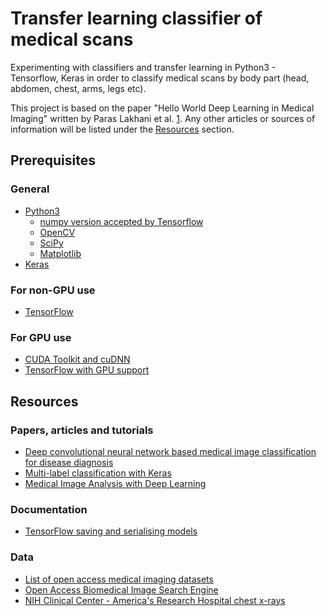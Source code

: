 # Transfer learning classifier of medical scans
Experimenting with classifiers and transfer learning in Python3 - Tensorflow, Keras in order to classify medical scans by body part (head, abdomen, chest, arms, legs etc).  

This project is based on the paper "Hello World Deep Learning in Medical Imaging" written by Paras Lakhani et al. [1](https://link.springer.com/article/10.1007/s10278-018-0079-6). Any other articles or sources of information will be listed under the [Resources](#resources) section.

## Prerequisites
### General
* [Python3](https://python.org/downloads)
    * [numpy version accepted by Tensorflow](https://pypi.org/search/?=numpy)
    * [OpenCV](https://pypi.org/search/?q=opencv-contrib-python&o=)
    * [SciPy](https://pypi.org/search/?q=scipy&o=)
    * [Matplotlib](https://pypi.org/search/?q=matplotlib&o=)
* [Keras](https://pypi.org/project/Keras)

### For non-GPU use
* [TensorFlow](https://tensorflow.org/install)

### For GPU use
* [CUDA Toolkit and cuDNN](https://developer.nvidia.com/cuda-90-download-archive)
* [TensorFlow with GPU support](https://tensorflow.org/install/gpu)

## Resources
### Papers, articles and tutorials
* [Deep convolutional neural network based medical image classification for disease diagnosis](https://journalofbigdata.springeropen.co/articles/10.1186/s40537-019-0276-2)
* [Multi-label classification with Keras](https://pyimagesearch.com/2018/05/07/multi-label-classification-with-keras/)
* [Medical Image Analysis with Deep Learning](https://medium.com/@taposhdr/medical-image-analysis-with-deep-learning-i-23d518abf531)

### Documentation
* [TensorFlow saving and serialising models](https://tensorflow.org/guide/keras/save_and_serialize)

### Data
* [List of open access medical imaging datasets](https://radrounds.com/profiles/blogs/list-of-open-access-medical-imaging-datasets)
* [Open Access Biomedical Image Search Engine](https://openi.nlm.nih.gov)
* [NIH Clinical Center - America's Research Hospital chest x-rays](https://nihcc.app.box.com/v/ChestXray-NIHCC/folder/37178474737)